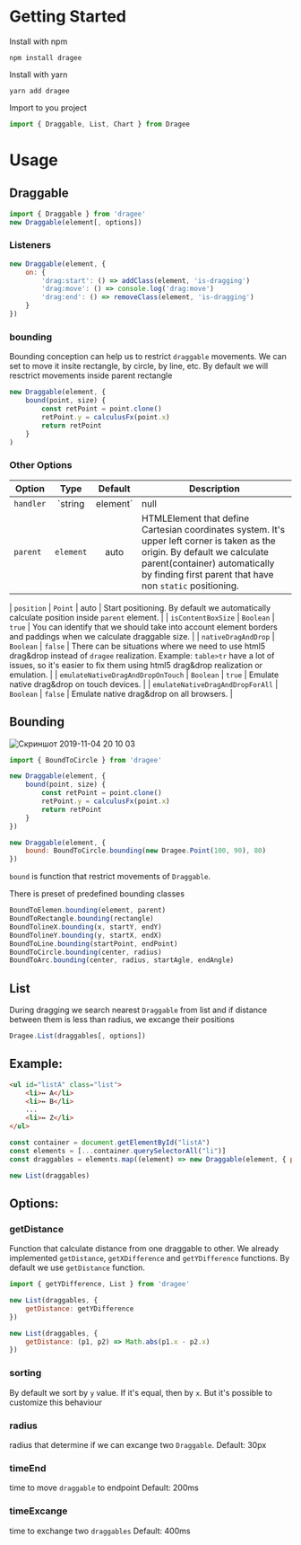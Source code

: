 # Getting Started

Install with npm

```
npm install dragee
```

Install with yarn
```
yarn add dragee
```

Import to you project
```javascript
import { Draggable, List, Chart } from Dragee
```

# Usage

## Draggable

```javascript
import { Draggable } from 'dragee'
new Draggable(element[, options])
```


### Listeners
```javascript
new Draggable(element, {
    on: {
        'drag:start': () => addClass(element, 'is-dragging')
        'drag:move': () => console.log('drag:move')
        'drag:end': () => removeClass(element, 'is-dragging')
    }
})
```

### bounding
Bounding conception can help us to restrict `draggable` movements. We can set to move it insite rectangle, by circle, by line, etc.
By default we will resctrict movements inside parent rectangle

```javascript
new Draggable(element, {
    bound(point, size) {
        const retPoint = point.clone()
        retPoint.y = calculusFx(point.x)
        return retPoint
    }
)
```

### Other Options
| **Option** | **Type** | **Default** | **Description** |
| --- | :---: | :---: | --- |
| `handler` | `string|element` | null | specifies on what element the drag interaction starts. |
| `parent` | `element` | auto | HTMLElement that define Cartesian coordinates system. It's upper left corner is taken as the origin. By default we calculate parent(container) automatically by finding first parent that have non `static` positioning. |

| `position` | `Point` | auto | Start positioning. By default we automatically calculate position inside `parent` element. |
| `isContentBoxSize` | `Boolean` | `true` | You can identify  that we should take into account element borders and paddings when we calculate draggable size. |
| `nativeDragAndDrop` | `Boolean` | `false` | There can be situations where we need to use html5 drag&drop instead of `dragee` realization. Example: `table>tr` have a lot of issues, so it's easier to fix them using html5 drag&drop realization or emulation. |
| `emulateNativeDragAndDropOnTouch` | `Boolean` | `true` | Emulate native drag&drop on touch devices. |
| `emulateNativeDragAndDropForAll` | `Boolean` | `false` | Emulate native drag&drop on all browsers. |


## Bounding
![Скриншот 2019-11-04 20 10 03](https://user-images.githubusercontent.com/244409/68145781-36dd3500-ff3f-11e9-8ab2-5f0d22b1d448.png)

```javascript
import { BoundToCircle } from 'dragee'

new Draggable(element, {
    bound(point, size) {
        const retPoint = point.clone()
        retPoint.y = calculusFx(point.x)
        return retPoint
    }
})

new Draggable(element, {
    bound: BoundToCircle.bounding(new Dragee.Point(100, 90), 80)
})
```

`bound` is function that restrict movements of `Draggable`.

There is preset of predefined bounding classes
```javascript
BoundToElemen.bounding(element, parent)
BoundToRectangle.bounding(rectangle)
BoundTolineX.bounding(x, startY, endY)
BoundTolineY.bounding(y, startX, endX)
BoundToLine.bounding(startPoint, endPoint)
BoundToCircle.bounding(center, radius)
BoundToArc.bounding(center, radius, startAgle, endAngle)
```

## List

During dragging we search nearest `Draggable` from list and if distance between them is less than radius, we excange their positions

```javascript
Dragee.List(draggables[, options])
```

## Example:

```html
<ul id="listA" class="list">
    <li>↔ A</li>
    <li>↔ B</li>
    ...
    <li>↔ Z</li>
</ul>
```

```javascript
const container = document.getElementById("listA")
const elements = [...container.querySelectorAll("li")]
const draggables = elements.map((element) => new Draggable(element, { parent: container})

new List(draggables)
````

## Options:

### getDistance

Function that calculate distance from one draggable to other.
We already implemented `getDistance`, `getXDifference` and `getYDifference` functions.
By default we use `getDistance` function.

```javascript
import { getYDifference, List } from 'dragee'

new List(draggables, {
    getDistance: getYDifference
})

new List(draggables, {
    getDistance: (p1, p2) => Math.abs(p1.x - p2.x)
})
```

### sorting

By default we sort by `y` value. If it's equal, then by `x`. But it's possible to customize this behaviour

### radius
radius that determine if we can excange two `Draggable`.
Default: 30px

### timeEnd
time to move `draggable` to endpoint
Default: 200ms

### timeExcange
time to exchange two `draggables`
Default: 400ms

